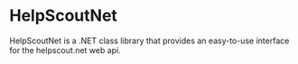 # HelpScoutNet
HelpScoutNet is a .NET class library that provides an easy-to-use interface for the helpscout.net web api.
